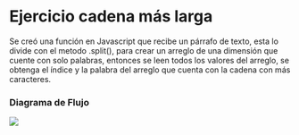 # Ejercicio cadena más larga

Se creó una función en Javascript que recibe un párrafo de texto, esta lo divide con el metodo .split(), para crear un arreglo de una dimensión que cuente con solo palabras, entonces se leen todos los valores del arreglo, se obtenga el índice y la palabra del arreglo que cuenta con la cadena con más caracteres.

### Diagrama de Flujo

<img src="https://embed.creately.com/t6JuTbZrxvG?token=9qEiRBSwAx1wDrBR&type=svg">
